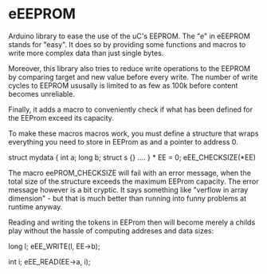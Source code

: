 eEEPROM
=======

Arduino library to ease the use of the uC's EEPROM. The "e" in eEEPROM stands for "easy".
It does so by providing some functions and macros to write more complex data than just
single bytes. 

Moreover, this library also tries to reduce write operations to the EEPROM by comparing target 
and new value before every write. The number of write cycles to EEPROM ususally is limited 
to as few as 100k before content becomes unreliable.

Finally, it adds a macro to conveniently check if what has been defined for the EEProm exceed
its capacity. 

To make these macros macros work, you must define a structure that wraps everything you
need to store in EEProm as and a pointer to address 0.

  struct mydata { int  a; long b; struct s {} .... } * EE = 0;
  eEE_CHECKSIZE(*EE)

The macro eePROM_CHECKSIZE will fail with an error message, when the total size of the
structure exceeds the maximum EEProm capacity. The error message however is a bit cryptic.
It says something like "verflow in array dimension" - but that is much better than running
into funny problems at runtime anyway.

Reading and writing the tokens in EEProm then will become merely a childs play without the 
hassle of computing addreses and data sizes:

long l;
eEE_WRITE(l, EE->b);

int i;
eEE_READ(EE->a, i);

